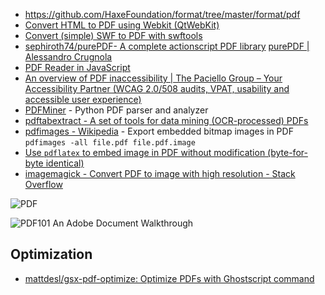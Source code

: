 - https://github.com/HaxeFoundation/format/tree/master/format/pdf
- [Convert HTML to PDF using Webkit (QtWebKit)](https://github.com/wkhtmltopdf/wkhtmltopdf)
- [Convert (simple) SWF to PDF with swftools](https://gist.github.com/mems/5301297)
- [sephiroth74/purePDF- A complete actionscript PDF library](https://github.com/sephiroth74/purePDF) [purePDF | Alessandro Crugnola](http://blog.sephiroth.it/projects/purepdf/)
- [PDF Reader in JavaScript](https://github.com/mozilla/pdf.js)
- [An overview of PDF inaccessibility | The Paciello Group – Your Accessibility Partner (WCAG 2.0/508 audits, VPAT, usability and accessible user experience)](https://www.paciellogroup.com/blog/2017/02/pdf-inaccessibility/)
- [PDFMiner](http://www.unixuser.org/~euske/python/pdfminer/) - Python PDF parser and analyzer
- [pdftabextract - A set of tools for data mining (OCR-processed) PDFs](https://github.com/WZBSocialScienceCenter/pdftabextract)
- [pdfimages - Wikipedia](https://en.wikipedia.org/wiki/Pdfimages) - Export embedded bitmap images in PDF `pdfimages -all file.pdf file.pdf.image`
- [Use `pdflatex` to embed image in PDF without modification (byte-for-byte identical)](https://askubuntu.com/questions/776679/why-are-the-images-produced-by-pdfimages-different-when-using-the-all-flag#778395)
- [imagemagick - Convert PDF to image with high resolution - Stack Overflow](https://stackoverflow.com/questions/6605006/convert-pdf-to-image-with-high-resolution#6605085)

![PDF](PDF.png)

![PDF101 An Adobe Document Walkthrough](PDF101%20an%20Adobe%20document%20walkthrough.png)

## Optimization

- [mattdesl/gsx-pdf-optimize: Optimize PDFs with Ghostscript command](https://github.com/mattdesl/gsx-pdf-optimize)
